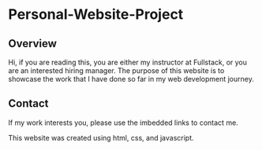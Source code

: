 # Personal-Website-Project

## Overview
Hi, if you are reading this, you are either my instructor at Fullstack, or you are an interested hiring manager. The purpose of this website is to showcase the work that I have done so far in my web development journey. 

## Contact
If my work interests you, please use the imbedded links to contact me. 

This website was created using html, css, and javascript.
